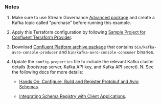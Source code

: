 ### Notes

1. Make sure to use Stream Governance [Advanced package](https://docs.confluent.io/cloud/current/stream-governance/packages.html#packages) and create a Kafka topic called "purchase" before running this example.
2. Apply this Terraform configuration by following [Sample Project for Confluent Terraform Provider](https://registry.terraform.io/providers/confluentinc/confluent/latest/docs/guides/sample-project).
3. Download [Confluent Platform archive package](https://docs.confluent.io/platform/current/installation/installing_cp/zip-tar.html) that contains `bin/kafka-avro-console-producer` and `bin/kafka-avro-console-consumer` binaries.
4. Update the `config.properties` file to include the relevant Kafka cluster details (bootstrap server, Kafka API key, and Kafka API secret).
N. See the following docs for more details:

    * [Hands On: Configure, Build and Register Protobuf and Avro Schemas](https://developer.confluent.io/learn-kafka/schema-registry/configure-schemas-hands-on/).

    * [Integrating Schema Registry with Client Applications](https://developer.confluent.io/learn-kafka/schema-registry/integrate-schema-registry-with-clients/).

